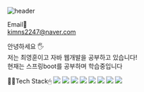 ![header](https://capsule-render.vercel.app/api?type=waving&height=200&animation=fadeIn&text=kimns2247's%20Profile&fontColor=FFFFFF)

Email📧 <br>
kimns2247@naver.com

안녕하세요 🖐 <br>
저는 최영훈이고 자바 웹개발을 공부하고 있습니다! <br>
현재는 스프링boot를 공부하며 학습중입니다

🧑‍💻Tech Stack🖱︎
  <img src="https://img.shields.io/badge/Java-007396?style=for-the-badge&logo=Java&logoColor=white">
  <img src="https://img.shields.io/badge/Javascript-F7DF1E?style=for-the-badge&logo=Javascript&logoColor=white">
  <img src="https://img.shields.io/badge/jQuery-0769AD?style=for-the-badge&logo=jQuery&logoColor=white">
  <img src="https://img.shields.io/badge/Oracle-F80000?style=for-the-badge&logo=Oracle&logoColor=white">
  <img src="https://img.shields.io/badge/Spring-6DB33F?style=for-the-badge&logo=Spring&logoColor=white">
   <img src="https://img.shields.io/badge/Springboot-6DB33F?style=for-the-badge&logo=Springboot&logoColor=white">
  <img src="https://img.shields.io/badge/Mybatis-6DB33F?style=for-the-badge&logo=MYbatis&logoColor=black">
  <img src="https://img.shields.io/badge/java-007396?style=flat-square&logo=java&logoColor=white"/>
